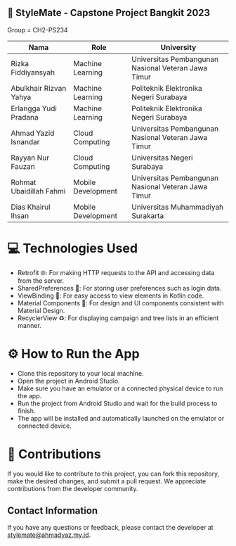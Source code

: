 ## 👥 StyleMate - Capstone Project Bangkit 2023
Group = CH2-PS234

| Nama                    | Role               |  University       |                      
| ----------------------- | ------------------ | ------------------ |
| Rizka Fiddiyansyah      | Machine Learning   | Universitas Pembangunan Nasional Veteran Jawa Timur |              
| Abulkhair Rizvan Yahya  | Machine Learning   | Politeknik Elektronika Negeri Surabaya |                     
| Erlangga Yudi Pradana   | Machine Learning   | Politeknik Elektronika Negeri Surabaya |                    
| Ahmad Yazid Isnandar    | Cloud Computing    | Universitas Pembangunan Nasional Veteran Jawa Timur |                     
| Rayyan Nur Fauzan       | Cloud Computing    | Universitas Negeri Surabaya |                      
| Rohmat Ubaidillah Fahmi | Mobile Development | Universitas Pembangunan Nasional Veteran Jawa Timur |                 
| Dias Khairul Ihsan      | Mobile Development | Universitas Muhammadiyah Surakarta |

# 💻 Technologies Used

- Retrofit 🌐: For making HTTP requests to the API and accessing data from the server.
- SharedPreferences 🔐: For storing user preferences such as login data.
- ViewBinding 🔗: For easy access to view elements in Kotlin code.
- Material Components 💎: For design and UI components consistent with Material Design.
- RecyclerView ♻️: For displaying campaign and tree lists in an efficient manner.
  
# ⚙️ How to Run the App
- Clone this repository to your local machine.
- Open the project in Android Studio.
- Make sure you have an emulator or a connected physical device to run the app.
- Run the project from Android Studio and wait for the build process to finish.
- The app will be installed and automatically launched on the emulator or connected device.
 
# 🤝 Contributions
If you would like to contribute to this project, you can fork this repository, make the desired changes, and submit a pull request. We appreciate contributions from the developer community.

## Contact Information
If you have any questions or feedback, please contact the developer at stylemate@ahmadyaz.my.id.

